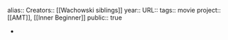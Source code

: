 alias::
Creators:: [[Wachowski siblings]] 
year::
URL::
tags:: movie
project:: [[AMT]], [[Inner Beginner]] 
public:: true

-